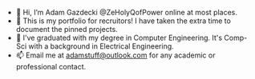 - 👋 Hi, I’m Adam Gazdecki @ZeHolyQofPower online at most places.
- 📁 This is my portfolio for recruitors! I have taken the extra time to document the pinned projects.
- 📜 I've graduated with my degree in Computer Engineering. It's Comp-Sci with a background in Electrical Engineering.
- 📫 Email me at adamstuff@outlook.com for any academic or professional contact.


<!---
ZeHolyQofPower/ZeHolyQofPower is a ✨ special ✨ repository because its `README.md` (this file) appears on your GitHub profile.
You can click the Preview link to take a look at your changes.
--->
